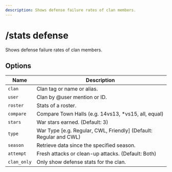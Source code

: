```yaml
---
description: Shows defense failure rates of clan members.
---
```


# /stats defense

Shows defense failure rates of clan members.

## Options

| Name | Description |
|------|-------------|
| `clan` | Clan tag or name or alias. |
| `user` | Clan by @user mention or ID. |
| `roster` | Stats of a roster. |
| `compare` | Compare Town Halls (e.g. 14vs13, *vs15, all, equal) |
| `stars` | War stars earned. (Default: 3) |
| `type` | War Type [e.g. Regular, CWL, Friendly] (Default: Regular and CWL) |
| `season` | Retrieve data since the specified season. |
| `attempt` | Fresh attacks or clean-up attacks. (Default: Both) |
| `clan_only` | Only show defense stats for the clan. |

